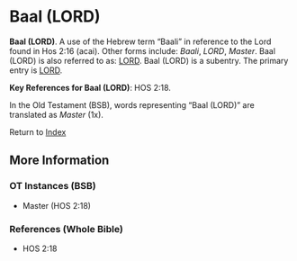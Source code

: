 # Baal (LORD)
**Baal (LORD)**. 
A use of the Hebrew term “Baali” in reference to the Lord found in Hos 2:16 (acai). 
Other forms include: 
*Baali*, *LORD*, *Master*. 
Baal (LORD) is also referred to as: 
[LORD](Lord.md). 
Baal (LORD) is a subentry. The primary entry is 
[LORD](Lord.md). 


**Key References for Baal (LORD)**: 
HOS 2:18. 


In the Old Testament (BSB), words representing “Baal (LORD)” are translated as 
*Master* (1x). 




Return to [Index](00-Index.md)

## More Information

### OT Instances (BSB)

* Master (HOS 2:18)



### References (Whole Bible)

* HOS 2:18



